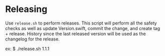 Releasing
=========

Use `release.sh` to perform releases.  This script will perform all the safety checks as well
as update Version.swift, commit the change, and create tag + release.  History since the last
released version will be used as the changelog for the release.

ex: $ ./release.sh 1.1.1